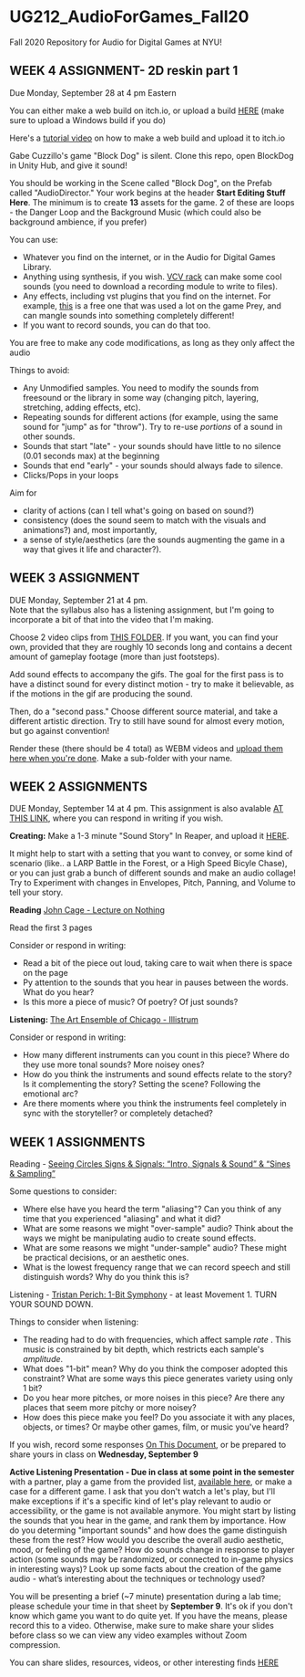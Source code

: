 # UG212_AudioForGames_Fall20
Fall 2020 Repository for Audio for Digital Games at NYU!


WEEK 4 ASSIGNMENT- 2D reskin part 1
------
Due Monday, September 28 at 4 pm Eastern

You can either make a web build on itch.io, or upload a build [HERE](https://drive.google.com/drive/folders/1nW34lIzy_uobQxuW0uwQGyaZqYYVl5Io?usp=sharing) (make sure to upload a Windows build if you do)

Here's a [tutorial video](https://www.loom.com/share/2da0741391f243c5814be9a17b4a8f5e) on how to make a web build and upload it to itch.io

Gabe Cuzzillo's game "Block Dog" is silent.  Clone this repo, open BlockDog in Unity Hub, and give it sound!

You should be working in the Scene called "Block Dog", on the Prefab called "AudioDirector."  Your work begins at the header **Start Editing Stuff Here**. The minimum is to create **13** assets for the game.  2 of these are loops - the Danger Loop and the Background Music (which could also be background ambience, if you prefer)

You can use:
* Whatever you find on the internet, or in the Audio for Digital Games Library.
* Anything using synthesis, if you wish.  [VCV rack](https://vcvrack.com/) can make some cool sounds (you need to download a recording module to write to files).
* Any effects, including vst plugins that you find on the internet.  For example, [this](https://glitchmachines.com/products/fracture/) is a free one that was used a lot on the game Prey, and can mangle sounds into something completely different!
* If you want to record sounds, you can do that too.

You are free to make any code modifications, as long as they only affect the audio

Things to avoid:
* Any Unmodified samples.  You need to modify the sounds from freesound or the library in some way (changing pitch, layering, stretching, adding effects, etc).
* Repeating sounds for different actions (for example, using the same sound for "jump" as for "throw").  Try to re-use *portions* of a sound in other sounds.  
* Sounds that start "late" - your sounds should have little to no silence (0.01 seconds max) at the beginning
* Sounds that end "early" - your sounds should always fade to silence.  
* Clicks/Pops in your loops

Aim for 
* clarity of actions (can I tell what's going on based on sound?) 
* consistency (does the sound seem to match with the visuals and animations?)
and, most importantly, 
* a sense of style/aesthetics (are the sounds augmenting the game in a way that gives it life and character?).

WEEK 3 ASSIGNMENT
-----
DUE Monday, September 21 at 4 pm.  
Note that the syllabus also has a listening assignment, but I'm going to incorporate a bit of that into the video that I'm making.

Choose 2 video clips from [THIS FOLDER](https://drive.google.com/drive/folders/1bGvPFMQD_xCOoOjnQaRnyDo0dFrCqcWE?usp=sharing).  If you want, you can find your own, provided that they are roughly 10 seconds long and contains a decent amount of gameplay footage (more than just footsteps).

Add sound effects to accompany the gifs.  The goal for the first pass is to have a distinct sound for every distinct motion - try to make it believable, as if the motions in the gif are producing the sound. 

Then, do a "second pass."  Choose different source material, and take a different artistic direction.  Try to still have sound for almost every motion, but go against convention! 

Render these (there should be 4 total) as WEBM videos and [upload them here when you're done](https://drive.google.com/drive/folders/1jvjoJ3HUWcMMyps0ms-OdQQZTIyXClmW?usp=sharing).  Make a sub-folder with your name.


WEEK 2 ASSIGNMENTS
------


DUE Monday, September 14 at 4 pm.  This assignment is also avalable [AT THIS LINK](https://docs.google.com/document/d/1-brqxZFMzU7TiCHPviXjwtxdSyuLEn5Pa6WXwRQ5lkc/edit?usp=sharing), where you can respond in writing if you wish.

**Creating:** Make a 1-3 minute "Sound Story" In Reaper, and upload it [HERE](https://drive.google.com/drive/folders/1LbdIesTbLyCatF_265w0hd8fuylM9vT4?usp=sharing).  

It might help to start with a setting that you want to convey, or some kind of scenario (like.. a LARP Battle in the Forest, or a High Speed Bicyle Chase), or you can just grab a bunch of different sounds and make an audio collage!  Try to Experiment with changes in Envelopes, Pitch, Panning, and Volume to tell your story.  

**Reading** [John Cage - Lecture on Nothing](https://seansturm.files.wordpress.com/2012/09/john-cage-lecture-on-nothing.pdf)

Read the first 3 pages

Consider or respond in writing:
 - Read a bit of the piece out loud, taking care to wait when there is space on the page
 - Py attention to the sounds that you hear in pauses between the words.  What do you hear?
 - Is this more a piece of music?  Of poetry?  Of just sounds?
 
**Listening:** [The Art Ensemble of Chicago - Illistrum](https://www.youtube.com/watch?v=xxjf54tsWEc)

Consider or respond in writing:
  - How many different instruments can you count in this piece?  Where do they use more tonal sounds?  More noisey ones?
  - How do you think the instruments and sound effects relate to the story?  Is it complementing the story?  Setting the scene?  Following the emotional arc?  
  - Are there moments where you think the instruments feel completely in sync with the storyteller?  or completely detached?



WEEK 1 ASSIGNMENTS
------

Reading - [Seeing Circles Signs & Signals: “Intro, Signals & Sound” & “Sines & Sampling”](https://jackschaedler.github.io/circles-sines-signals/)

Some questions to consider:
 - Where else have you heard the term "aliasing"?  Can you think of any time that you experienced "aliasing" and what it did?
 - What are some reasons we might "over-sample" audio?  Think about the ways we might be manipulating audio to create sound effects.
 - What are some reasons we might "under-sample" audio?  These might be practical decisions, or an aesthetic ones.
 - What is the lowest frequency range that we can record speech and still distinguish words?  Why do you think this is?

Listening - [Tristan Perich: 1-Bit Symphony](https://tristanperich.bandcamp.com/album/1-bit-symphony) - at least Movement 1.  TURN YOUR SOUND DOWN.

Things to consider when listening:
 - The reading had to do with frequencies, which affect sample _rate_ .  This music is constrained by bit depth, which restricts each sample's _amplitude_.
 - What does "1-bit" mean?  Why do you think the composer adopted this constraint?  What are some ways this piece generates variety using only 1 bit?  
 - Do you hear more pitches, or more noises in this piece?  Are there any places that seem more pitchy or more noisey?
 - How does this piece make you feel?  Do you associate it with any places, objects, or times? Or maybe other games, film, or music you've heard? 

If you wish, record some responses [On This Document](https://docs.google.com/document/d/1tRf_EwWJEI-p0qJuVaWIUiVvEZSH8LivPGvi1lVtUEQ/edit?usp=sharing), or be prepared to share yours in class on **Wednesday, September 9**



**Active Listening Presentation - Due in class at some point in the semester**
with a partner, play a game from the provided list, [available here](https://docs.google.com/spreadsheets/d/1hqdDCL9Sxn1z2aqPhcGguGxTOhXIV_HvDg4cryX9pDI/edit?usp=sharing), or make a case for a different game.  I ask that you don't watch a let's play, but I'll make exceptions if it's a specific kind of let's play relevant to audio or accessibility, or the game is not available anymore.  You might start by listing the sounds that you hear in the game, and rank them by importance.  How do you determing "important sounds" and how does the game distinguish these from the rest? How would you describe the overall audio aesthetic, mood, or feeling of the game?  How do sounds change in response to player action (some sounds may be randomized, or connected to in-game physics in interesting ways)?  Look up some facts about the creation of the game audio - what’s interesting about the techniques or technology used?

You will be presenting a brief (~7 minute) presentation during a lab time; please schedule your time in that sheet by **September 9**.  It's ok if you don't know which game you want to do quite yet.  If you have the means, please record this to a video.  Otherwise, make sure to make share your slides before class so we can view any video examples without Zoom compression.

You can share slides, resources, videos, or other interesting finds [HERE](https://drive.google.com/drive/folders/1I7tUAb3LxKi-FKV1gSQNQwZGOVw0iQFn?usp=sharing)

